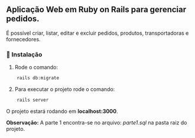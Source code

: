 ## Aplicação Web em Ruby on Rails para gerenciar pedidos.

É possível criar, listar, editar e excluir pedidos, produtos, transportadoras e fornecedores.

### :wrench: Instalação

1. Rode o comando:

```sh
    rails db:migrate
```

2. Para executar o projeto rode o comando:

```sh
    rails server
```

O projeto estará rodando em **localhost:3000**.

**Observação:** A parte 1 encontra-se no arquivo: _parte1.sql_ na pasta raiz do projeto.
